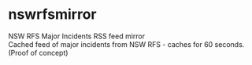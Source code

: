 <h1>nswrfsmirror</h1>
NSW RFS Major Incidents RSS feed mirror <br>
Cached feed of major incidents from NSW RFS - caches for 60 seconds.
(Proof of concept)
